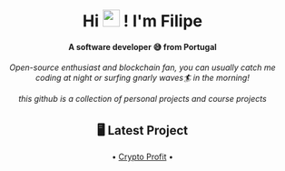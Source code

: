 <h1 align="center">Hi <img src="https://media.giphy.com/media/hvRJCLFzcasrR4ia7z/giphy.gif" height="30px" width="30px"> ! I'm Filipe</h1>
<h4 align="center">A software developer 😅 from Portugal</h4>
  
<h6 align="center"> 
  Open-source enthusiast and blockchain fan, you can usually catch me coding at night or surfing gnarly waves🏄 in the morning! 
  
  this github is a collection of personal projects and course projects

</h6>

<h2 align="center">🖥️ Latest Project</h3>


<p align="center">
   • <a href="https://fcancelinha.github.io/crypto-calculator/">Crypto Profit</a> •
</p>
